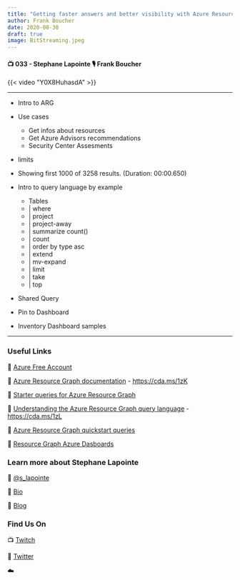 ```yaml
---
title: "Getting faster answers and better visibility with Azure Resource Graph"
author: Frank Boucher
date: 2020-08-30
draft: true
image: BitStreaming.jpeg
---
```


#### 📺 033 - Stephane Lapointe 🎙️ Frank Boucher


<!--more-->

{{< video "Y0X8HuhasdA" >}}

---

* Intro to ARG
* Use cases
    * Get infos about resources
    * Get Azure Advisors recommendations
    * Security Center Assesments
* limits
* Showing first 1000 of 3258 results. (Duration: 00:00.650)

* Intro to query language by example
    * Tables
    * | where
    * | project
    * | project-away
    * | summarize count()
    * | count
    * | order by type asc
    * | extend
    * | mv-expand
    * | limit
    * | take
    * | top
* Shared Query
* Pin to Dashboard
* Inventory Dashboard samples


---


### Useful Links

🔗 [Azure Free Account](https://bit.ly/ASAFreeAccount)

🔗 [Azure Resource Graph documentation](https://docs.microsoft.com/en-us/azure/governance/resource-graph/?WT.mc_id=allaroundazure-video-fboucher)  - https://cda.ms/1zK

🔗 [Starter queries for Azure Resource Graph](https://docs.microsoft.com/en-us/azure/governance/resource-graph/samples/starter?WT.mc_id=allaroundazure-video-fboucher)

🔗 [Understanding the Azure Resource Graph query language](https://docs.microsoft.com/en-us/azure/governance/resource-graph/concepts/query-language?WT.mc_id=allaroundazure-video-fboucher) - https://cda.ms/1zL

🔗 [Azure Resource Graph quickstart queries](https://github.com/sharegate/azure-quickstart-resource-graph)

🔗 [Resource Graph Azure Dasboards](https://github.com/Azure-Samples/Governance/tree/master/src/resource-graph)


### Learn more about Stephane Lapointe

🔗 [@s_lapointe](https://twitter.com/s_lapointe)

🔗 [Bio](https://mvp.microsoft.com/en-us/PublicProfile/5001613?fullName=Stephane%20Lapointe&WT.mc_id=allaroundazure-blog-fboucher)

🔗 [Blog](https://www.codeisahighway.com/)

### Find Us On

📺 [Twitch](https://www.twitch.tv/microsoftdeveloper)

🔗 [Twitter](https://twitter.com/jasonhand)

☁️
